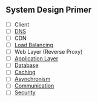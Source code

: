## System Design Primer

- [ ] Client
- [ ] [DNS](https://github.com/cedaus/system-design-primer/blob/master/dns-cdn.md)
- [ ] CDN
- [ ] [Load Balancing](https://github.com/cedaus/system-design-primer/blob/master/load-balance.md)
- [ ] Web Layer (Reverse Proxy)
- [ ] [Application Layer](https://github.com/cedaus/system-design-primer/blob/master/application-layer.md)
- [ ] [Database](https://github.com/cedaus/system-design-primer/blob/master/database.md)
- [ ] [Caching](https://github.com/cedaus/system-design-primer/blob/master/cach.md)
- [ ] [Asynchronism](https://github.com/cedaus/system-design-primer/blob/master/async.md)
- [ ] [Communication](https://github.com/cedaus/system-design-primer/blob/master/communitcation.md)
- [ ] [Security](https://github.com/cedaus/system-design-primer/blob/master/security.md)
